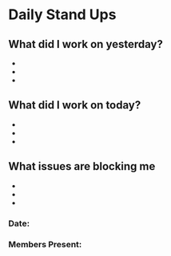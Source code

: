 # Daily Stand Ups

## What did I work on yesterday?
-
-
-

## What did I work on today?
-
-
-

## What issues are blocking me
-
-
-

### Date:
### Members Present: